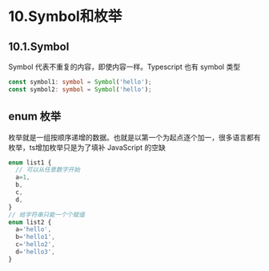 # 10.Symbol和枚举

## 10.1.Symbol

Symbol 代表不重复的内容，即使内容一样。Typescript 也有 symbol 类型

```ts
const symbol1: symbol = Symbol('hello');
const symbol2: symbol = Symbol('hello');
```

## enum 枚举

枚举就是一组按顺序递增的数据。也就是以第一个为起点逐个加一，很多语言都有枚举，ts增加枚举只是为了填补 JavaScript 的空缺

```ts
enum list1 {
  // 可以从任意数字开始
  a=1,
  b,
  c,
  d,
}
// 给字符串只能一个个赋值
enum list2 {
  a='hello',
  b='hello1',
  c='hello2',
  d='hello3',
}
```
